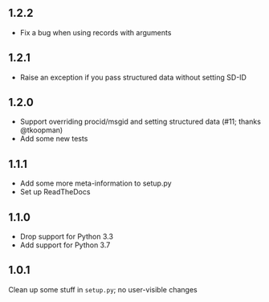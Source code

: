 1.2.2
-----
- Fix a bug when using records with arguments

1.2.1
-----
- Raise an exception if you pass structured data without setting SD-ID

1.2.0
-----
- Support overriding procid/msgid and setting structured data (#11; thanks @tkoopman)
- Add some new tests

1.1.1
-----
- Add some more meta-information to setup.py
- Set up ReadTheDocs

1.1.0
-----
- Drop support for Python 3.3
- Add support for Python 3.7

1.0.1
-----
Clean up some stuff in `setup.py`; no user-visible changes
